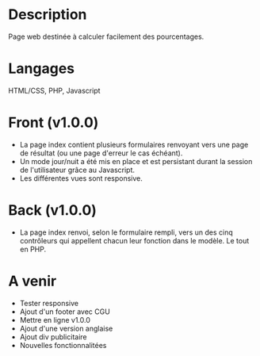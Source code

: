 # Description
Page web destinée à calculer facilement des pourcentages.
# Langages
HTML/CSS, PHP, Javascript
# Front (v1.0.0)
- La page index contient plusieurs formulaires renvoyant vers une page de résultat (ou une page d'erreur le cas échéant).
- Un mode jour/nuit a été mis en place et est persistant durant la session de l'utilisateur grâce au Javascript.
- Les différentes vues sont responsive.
# Back (v1.0.0)
- La page index renvoi, selon le formulaire rempli, vers un des cinq contrôleurs qui appellent chacun leur fonction dans le modèle. Le tout en PHP.
# A venir 
- Tester responsive
- Ajout d'un footer avec CGU
- Mettre en ligne v1.0.0
- Ajout d'une version anglaise
- Ajout div publicitaire
- Nouvelles fonctionnalitées
